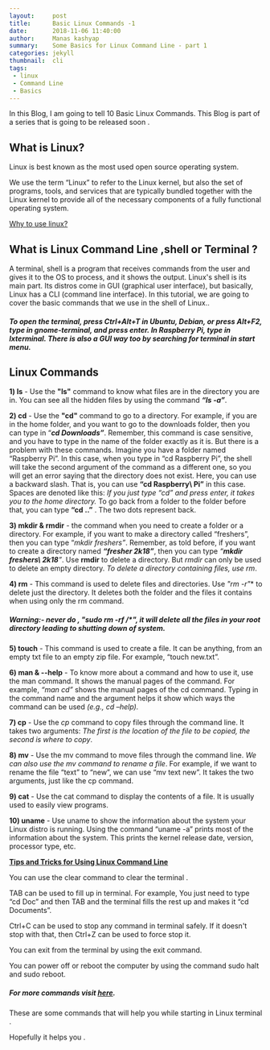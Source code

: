 ```yaml
---
layout:     post
title:      Basic Linux Commands -1
date:       2018-11-06 11:40:00
author:     Manas kashyap
summary:    Some Basics for Linux Command Line - part 1
categories: jekyll
thumbnail:  cli
tags:
 - linux
 - Command Line
 - Basics
---
```

In this Blog, I am going to tell 10 Basic Linux Commands. 
This Blog is part of a series that is going to be released soon . 

## What is Linux? 
Linux is best known as the most used open source operating system.

We use the term “Linux” to refer to the Linux kernel, but also the set of programs, tools, and services that are typically bundled together with the Linux kernel to provide all of the necessary components of a fully functional operating system.

[Why to use linux?][1]


## What is Linux Command Line ,shell or Terminal ? 

A terminal, shell is a program that receives commands from the user and gives it to the OS to process, and it shows the output.
Linux's shell is its main part. Its distros come in GUI (graphical user interface), but basically, Linux has a CLI (command line interface). In this tutorial, we are going to cover the basic commands that we use in the shell of Linux..

##### To open the terminal, press Ctrl+Alt+T in Ubuntu, Debian, or press Alt+F2, type in gnome-terminal, and press enter. In Raspberry Pi, type in lxterminal. There is also a GUI way too by searching for terminal in start menu. 

## Linux Commands

**1) ls** - Use the **"ls"** command to know what files are in the directory you are in. You can see all the hidden files by using the command ***“ls -a”***.

**2) cd** - Use the **"cd"** command to go to a directory. For example, if you are in the home folder, and you want to go to the downloads folder, then you can type in “***cd Downloads”***. Remember, this command is case sensitive, and you have to type in the name of the folder exactly as it is. 
But there is a problem with these commands. Imagine you have a folder named “Raspberry Pi”. In this case, when you type in “cd Raspberry Pi”, the shell will take the second argument of the command as a different one, so you will get an error saying that the directory does not exist. Here, you can use a backward slash. That is, you can use **“cd Raspberry\ Pi”** in this case. Spaces are denoted like this: *If you just type “cd” and press enter, it takes you to the home directory.* To go back from a folder to the folder before that, you can type **“cd ..”** . The two dots represent back.

**3) mkdir & rmdir** - the command when you need to create a folder or a directory. For example, if you want to make a directory called “freshers”, then you can type “*mkdir freshers”*.
Remember, as told before, if you want to create a directory named ***“fresher 2k18”***, then you can type *“**mkdir freshers\ 2k18**”*. 
Use **rmdir** to delete a directory. But *rmdir* can only be used to delete an empty directory. 
*To delete a directory containing files, use rm*.

**4) rm** - This command is used to delete files and directories.  Use **"rm -r*"** to delete just the directory. It deletes both the folder and the files it contains when using only the rm command.

##### Warning:- never do , "sudo rm -rf /*", it will delete all the files in your root directory leading to shutting down of system.

**5) touch** - This command is used to create a file. It can be anything, from an empty txt file to an empty zip file. For example, “touch new.txt”.

**6) man & --help** - To know more about a command and how to use it, use the man command. It shows the manual pages of the command. For example, *“man cd”* shows the manual pages of the cd command. Typing in the command name and the argument helps it show which ways the command can be used *(e.g., cd –help).*

**7) cp** - Use the *cp* command to copy files through the command line. It takes two arguments: *The first is the location of the file to be copied, the second is where to copy*.

**8) mv** - Use the mv command to move files through the command line. *We can also use the mv command to rename a file*. For example, if we want to rename the file “text” to “new”, we can use “mv text new”. It takes the two arguments, just like the cp command.

**9) cat** - Use the cat command to display the contents of a file. It is usually used to easily view programs.

**10) uname** - Use uname to show the information about the system your Linux distro is running. Using the command “uname -a” prints most of the information about the system. This prints the kernel release date, version, processor type, etc.

**<u>Tips and Tricks for Using Linux Command Line</u>**

You can use the clear command to clear the terminal . 

TAB can be used to fill up in terminal. For example, You just need to type “cd Doc” and then TAB and the terminal fills the rest up and makes it “cd Documents”.

Ctrl+C can be used to stop any command in terminal safely. If it doesn't stop with that, then Ctrl+Z can be used to force stop it.

You can exit from the terminal by using the exit command.

You can power off or reboot the computer by using the command sudo halt and sudo reboot.

##### For more commands visit [here][2].
These are some commands that will help you while starting in Linux terminal . 

Hopefully it helps you . 

[1]: https://manas-kashyap.github.io/jekyll/2018/11/03/Why-linux/
[2]: https://ss64.com/bash/

